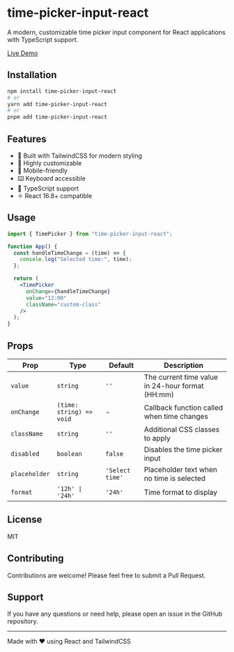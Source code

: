 # time-picker-input-react

A modern, customizable time picker input component for React applications with TypeScript support.

[Live Demo](https://time-picker-input-react.netlify.app/)

## Installation

```bash
npm install time-picker-input-react
# or
yarn add time-picker-input-react
# or
pnpm add time-picker-input-react
```

## Features

- 🎨 Built with TailwindCSS for modern styling
- 🔧 Highly customizable
- 📱 Mobile-friendly
- ⌨️ Keyboard accessible
- 💪 TypeScript support
- ⚛️ React 16.8+ compatible

## Usage

```jsx
import { TimePicker } from "time-picker-input-react";

function App() {
  const handleTimeChange = (time) => {
    console.log("Selected time:", time);
  };

  return (
    <TimePicker
      onChange={handleTimeChange}
      value="12:00"
      className="custom-class"
    />
  );
}
```

## Props

| Prop          | Type                     | Default         | Description                                      |
| ------------- | ------------------------ | --------------- | ------------------------------------------------ |
| `value`       | `string`                 | `''`            | The current time value in 24-hour format (HH:mm) |
| `onChange`    | `(time: string) => void` | -               | Callback function called when time changes       |
| `className`   | `string`                 | `''`            | Additional CSS classes to apply                  |
| `disabled`    | `boolean`                | `false`         | Disables the time picker input                   |
| `placeholder` | `string`                 | `'Select time'` | Placeholder text when no time is selected        |
| `format`      | `'12h' \| '24h'`         | `'24h'`         | Time format to display                           |

## License

MIT

## Contributing

Contributions are welcome! Please feel free to submit a Pull Request.

## Support

If you have any questions or need help, please open an issue in the GitHub repository.

---

Made with ❤️ using React and TailwindCSS
